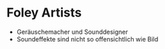 # Foley Artists

- Geräuschemacher und Sounddesigner
- Soundeffekte sind nicht so offensichtlich wie Bild 